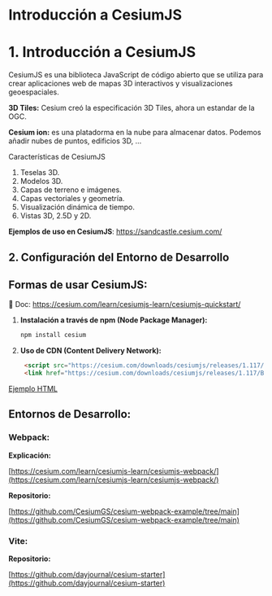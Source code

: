 # Introducción a CesiumJS

# 1. Introducción a CesiumJS

CesiumJS es una biblioteca JavaScript de código abierto que se utiliza para crear aplicaciones web de mapas 3D interactivos y visualizaciones geoespaciales.

 **3D Tiles:** Cesium creó la especificación 3D Tiles, ahora un estandar de la OGC.

**Cesium ion:** es una platadorma en la nube para almacenar datos. Podemos añadir nubes de puntos, edificios 3D, …

Características de CesiumJS

1. Teselas 3D. 
2. Modelos 3D.
3. Capas de terreno e imágenes.
4. Capas vectoriales y geometría.
5. Visualización dinámica de tiempo.
6. Vistas 3D, 2.5D y 2D.

**Ejemplos de uso en CesiumJS**: https://sandcastle.cesium.com/

## **2. Configuración del Entorno de Desarrollo**

## Formas de usar CesiumJS:  

📘 Doc: https://cesium.com/learn/cesiumjs-learn/cesiumjs-quickstart/

1. **Instalación a través de npm (Node Package Manager):**
    
    ```bash
    npm install cesium
    ```
    
2. **Uso de CDN (Content Delivery Network):**
    
    ```html
     <script src="https://cesium.com/downloads/cesiumjs/releases/1.117/Build/Cesium/Cesium.js"></script>
     <link href="https://cesium.com/downloads/cesiumjs/releases/1.117/Build/Cesium/Widgets/widgets.css" rel="stylesheet">
    ```
[Ejemplo HTML](https://github.com/AlvaroCodes/cesiumJS_notebook/blob/main/examples/01_introduction/01-cdn-example.html)

## Entornos de Desarrollo:

### Webpack:

**Explicación:**

[https://cesium.com/learn/cesiumjs-learn/cesiumjs-webpack/](https://cesium.com/learn/cesiumjs-learn/cesiumjs-webpack/)

**Repositorio:**

[https://github.com/CesiumGS/cesium-webpack-example/tree/main](https://github.com/CesiumGS/cesium-webpack-example/tree/main)

### Vite:

**Repositorio:**

[https://github.com/dayjournal/cesium-starter](https://github.com/dayjournal/cesium-starter)
